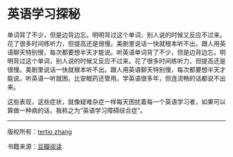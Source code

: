 # 英语学习探秘

单词背了不少，但是边背边忘。明明背过这个单词，别人说的时候又反应不过来。花了很多时间练听力，但提高还是很慢。美剧里说话一快就根本听不出。跟人用英语聊天特别慢，每次都要想半天才能说。听英语单词背了不少，但是边背边忘。明明背过这个单词，别人说的时候又反应不过来。花了很多时间练听力，但提高还是很慢。美剧里说话一快就根本听不出。跟人用英语聊天特别慢，每次都要想半天才能说。听英语一听就困，比安眠药还管用。学英语很多年，但连流畅的话都说不出来。

这些表现，这些症状，就像疑难杂症一样每天困扰着每一个英语学习者，如果可以算做一种病的话，我称之为“英语学习障碍综合症”。



***
版权所有：[tertio zhang](https://read.douban.com/author/63703632/)

书籍来源：[豆瓣阅读](https://read.douban.com/column/2449267/)